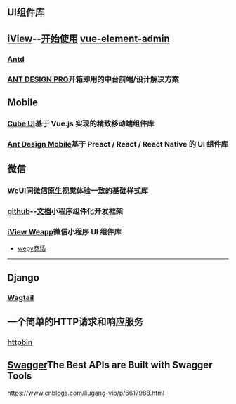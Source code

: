 ## UI组件库
[iView](https://github.com/iview)--[开始使用](https://www.iviewui.com/)
[vue-element-admin](https://github.com/PanJiaChen/vue-element-admin)
---
### [Antd](https://ant.design/index-cn)

### [ANT DESIGN PRO](http://ant-design-pro.gitee.io/index-cn)开箱即用的中台前端/设计解决方案
## Mobile
### [Cube UI](https://didi.github.io/cube-ui/#/zh-CN)基于 Vue.js 实现的精致移动端组件库
### [Ant Design Mobile](https://mobile.ant.design/index-cn)基于 Preact / React / React Native 的 UI 组件库

## 微信
### [WeUI](https://weui.io/)同微信原生视觉体验一致的基础样式库
### [github](https://github.com/Tencent/wepy)--[文档](https://tencent.github.io/wepy/)小程序组件化开发框架
### [iView Weapp](https://github.com/TalkingData/iview-weapp)微信小程序 UI 组件库

- [wepy商场](https://github.com/dyq086/wepy-mall)
---
## Django
### [Wagtail](https://github.com/wagtail)

## 一个简单的HTTP请求和响应服务
### [httpbin](http://httpbin.org)

## [Swagger](https://swagger.io/)The Best APIs are Built with Swagger Tools

https://www.cnblogs.com/liugang-vip/p/6617988.html
